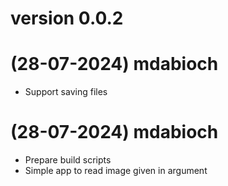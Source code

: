 # version 0.0.2

# (28-07-2024) mdabioch
- Support saving files

# (28-07-2024) mdabioch
- Prepare build scripts
- Simple app to read image given in argument
